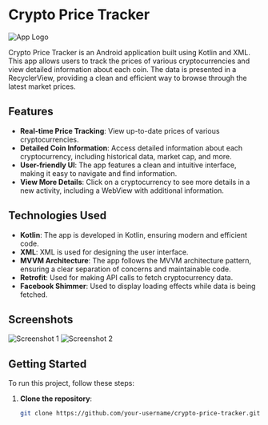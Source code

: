 # Crypto Price Tracker

![App Logo](https://dummyimageurl.com/your-logo.png)

Crypto Price Tracker is an Android application built using Kotlin and XML. This app allows users to track the prices of various cryptocurrencies and view detailed information about each coin. The data is presented in a RecyclerView, providing a clean and efficient way to browse through the latest market prices.

## Features

- **Real-time Price Tracking**: View up-to-date prices of various cryptocurrencies.
- **Detailed Coin Information**: Access detailed information about each cryptocurrency, including historical data, market cap, and more.
- **User-friendly UI**: The app features a clean and intuitive interface, making it easy to navigate and find information.
- **View More Details**: Click on a cryptocurrency to see more details in a new activity, including a WebView with additional information.

## Technologies Used

- **Kotlin**: The app is developed in Kotlin, ensuring modern and efficient code.
- **XML**: XML is used for designing the user interface.
- **MVVM Architecture**: The app follows the MVVM architecture pattern, ensuring a clear separation of concerns and maintainable code.
- **Retrofit**: Used for making API calls to fetch cryptocurrency data.
- **Facebook Shimmer**: Used to display loading effects while data is being fetched.

## Screenshots

![Screenshot 1](https://dummyimageurl.com/screenshot1.png)
![Screenshot 2](https://dummyimageurl.com/screenshot2.png)

## Getting Started

To run this project, follow these steps:

1. **Clone the repository**:
   ```bash
   git clone https://github.com/your-username/crypto-price-tracker.git
